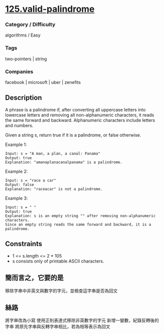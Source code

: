 # [125.valid-palindrome](https://leetcode.com/problems/valid-palindrome)

### Category / Difficulty
algorithms / Easy

### Tags
two-pointers | string
	 		
### Companies
facebook | microsoft | uber | zenefits

## Description
A phrase is a palindrome if, after converting all uppercase letters into lowercase letters and removing all non-alphanumeric characters, it reads the same forward and backward. Alphanumeric characters include letters and numbers.

Given a string s, return true if it is a palindrome, or false otherwise.

 

Example 1:
```
Input: s = "A man, a plan, a canal: Panama"
Output: true
Explanation: "amanaplanacanalpanama" is a palindrome.
```

Example 2:
```
Input: s = "race a car"
Output: false
Explanation: "raceacar" is not a palindrome.
```

Example 3:
```
Input: s = " "
Output: true
Explanation: s is an empty string "" after removing non-alphanumeric characters.
Since an empty string reads the same forward and backward, it is a palindrome.
```

## Constraints
- 1 <= s.length <= 2 * 105
- s consists only of printable ASCII characters.

## 簡而言之，它要的是
移除字串中非英文與數字的字元，並檢查這字串是否為回文

## 絲路
將字串改為小寫
使用正則表達式移除非英數字的字元
新增一變數，紀錄反轉後的字串
將原先字串與反轉字串相比，若為相等表示為回文

